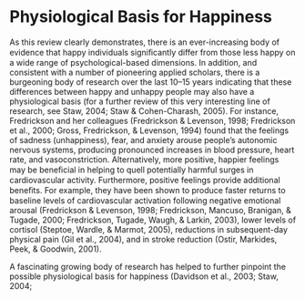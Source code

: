 # Physiological Basis for Happiness

As this review clearly demonstrates, there is an ever-increasing body of evidence that happy individuals signiﬁcantly differ from those less happy on a wide range of psychological-based dimensions. In addition, and consistent with a number of pioneering applied scholars, there is a burgeoning body of research over the last 10–15 years indicating that these differences between happy and unhappy people may also have a physiological basis (for a further review of this very interesting line of research, see Staw, 2004; Staw & Cohen-Charash, 2005). For instance, Fredrickson and her colleagues (Fredrickson & Levenson, 1998; Fredrickson et al., 2000; Gross, Fredrickson, & Levenson, 1994) found that the feelings of sadness (unhappiness), fear, and anxiety arouse people’s autonomic nervous systems, producing pronounced increases in blood pressure, heart rate, and vasoconstriction. Alternatively, more positive, happier feelings may be beneﬁcial in helping to quell potentially harmful surges in cardiovascular activity. Furthermore, positive feelings provide additional beneﬁts. For example, they have been shown to produce faster returns to baseline levels of cardiovascular activation following negative emotional arousal (Fredrickson & Levenson, 1998; Fredrickson, Mancuso, Branigan, & Tugade, 2000; Fredrickson, Tugade, Waugh, & Larkin, 2003), lower levels of cortisol (Steptoe, Wardle, & Marmot, 2005), reductions in subsequent-day physical pain (Gil et al., 2004), and in stroke reduction (Ostir, Markides, Peek, & Goodwin, 2001).

A fascinating growing body of research has helped to further pinpoint the possible physiological basis for happiness (Davidson et al., 2003; Staw, 2004;